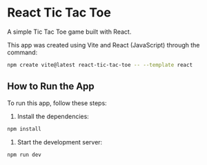 # React Tic Tac Toe

A simple Tic Tac Toe game built with React.

This app was created using Vite and React (JavaScript) through the command:

```bash
npm create vite@latest react-tic-tac-toe -- --template react
```

## How to Run the App

To run this app, follow these steps:

1. Install the dependencies:

```bash
npm install
```

1. Start the development server:

```bash
npm run dev
```
